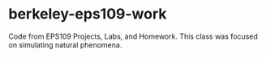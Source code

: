 # berkeley-eps109-work  
Code from EPS109 Projects, Labs, and Homework. This class was focused on simulating natural phenomena.
